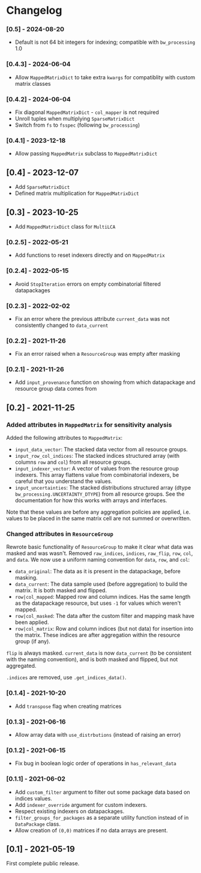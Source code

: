 # Changelog

### [0.5] - 2024-08-20

* Default is not 64 bit integers for indexing; compatible with `bw_processing` 1.0

### [0.4.3] - 2024-06-04

* Allow `MappedMatrixDict` to take extra `kwargs` for compatiblity with custom matrix classes

### [0.4.2] - 2024-06-04

* Fix diagonal `MappedMatrixDict` - `col_mapper` is not required
* Unroll tuples when multiplying `SparseMatrixDict`
* Switch from `fs` to `fsspec` (following `bw_processing`)

### [0.4.1] - 2023-12-18

* Allow passing `MappedMatrix` subclass to `MappedMatrixDict`

## [0.4] - 2023-12-07

* Add `SparseMatrixDict`
* Defined matrix multiplication for `MappedMatrixDict`

## [0.3] - 2023-10-25

* Add `MappedMatrixDict` class for `MultiLCA`

### [0.2.5] - 2022-05-21

* Add functions to reset indexers directly and on `MappedMatrix`

### [0.2.4] - 2022-05-15

* Avoid `StopIteration` errors on empty combinatorial filtered datapackages

### [0.2.3] - 2022-02-02

* Fix an error where the previous attribute `current_data` was not consistently changed to `data_current`

### [0.2.2] - 2021-11-26

* Fix an error raised when a `ResourceGroup` was empty after masking

### [0.2.1] - 2021-11-26

* Add `input_provenance` function on showing from which datapackage and resource group data comes from

## [0.2] - 2021-11-25

### Added attributes in `MappedMatrix` for sensitivity analysis

Added the following attributes to `MappedMatrix`:

* `input_data_vector`: The stacked data vector from all resource groups.
* `input_row_col_indices`: The stacked indices structured array (with columns `row` and `col`) from all resource groups.
* `input_indexer_vector`: A vector of values from the resource group indexers. This array flattens value from combinatorial indexers, be careful that you understand the values.
* `input_uncertainties`: The stacked distributions structured array (dtype `bw_processing.UNCERTAINTY_DTYPE`) from all resource groups. See the documentation for how this works with arrays and interfaces.

Note that these values are before any aggregation policies are applied, i.e. values to be placed in the same matrix cell are not summed or overwritten.

### Changed attributes in `ResourceGroup`

Rewrote basic functionality of `ResourceGroup` to make it clear what data was masked and was wasn't. Removed `raw_indices`, `indices`, `raw_flip`, `row`, `col`, and `data`. We now use a uniform naming convention for `data`, `row`, and `col`:

* `data_original`: The data as it is present in the datapackage, before masking.
* `data_current`: The data sample used (before aggregation) to build the matrix. It is both masked and flipped.
* `row|col_mapped`: Mapped row and column indices. Has the same length as the datapackage resource, but uses `-1` for values which weren't mapped.
* `row|col_masked`: The data after the custom filter and mapping mask have been applied.
* `row|col_matrix`: Row and column indices (but not data) for insertion into the matrix. These indices are after aggregation within the resource group (if any).

`flip` is always masked. `current_data` is now `data_current` (to be consistent with the naming convention), and is both masked and flipped, but not aggregated.

`.indices` are removed, use `.get_indices_data()`.

### [0.1.4] - 2021-10-20

* Add `transpose` flag when creating matrices

### [0.1.3] - 2021-06-16

* Allow array data with `use_distrbutions` (instead of raising an error)

### [0.1.2] - 2021-06-15

* Fix bug in boolean logic order of operations in `has_relevant_data`

### [0.1.1] - 2021-06-02

* Add `custom_filter` argument to filter out some package data based on indices values.
* Add `indexer_override` argument for custom indexers.
* Respect existing indexers on datapackages.
* `filter_groups_for_packages` as a separate utility function instead of in `DataPackage` class.
* Allow creation of `(0,0)` matrices if no data arrays are present.

## [0.1] - 2021-05-19

First complete public release.
